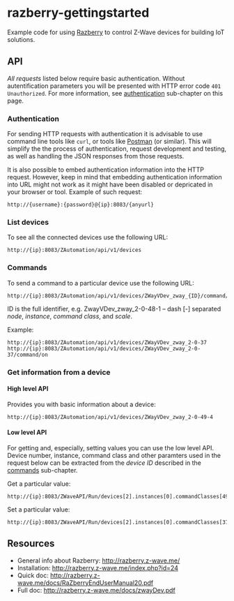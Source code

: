 # razberry-gettingstarted
Example code for using [Razberry](http://razberry.z-wave.me/) to control Z-Wave devices for building IoT solutions.

## API
*All requests* listed below require basic authentication. Without autentification parameters you will be presented with HTTP error code ```401 Unauthorized```. For more information, see [authentication](#authentication) sub-chapter on this page.

### Authentication
For sending HTTP requests with authentication it is advisable to use command line tools like ```curl```, or tools like [Postman](https://www.getpostman.com/) (or similar). This will simplify the the process of authentication, request development and testing, as well as handling the JSON responses from those requests.

It is also possible to embed authentication information into the HTTP request. However, keep in mind that embedding authentication information into URL might not work as it might have been disabled or depricated in your browser or tool. Example of such request:

```
http://{username}:{password}@{ip}:8083/{anyurl}
```

### List devices
To see all the connected devices use the following URL:
```
http://{ip}:8083/ZAutomation/api/v1/devices
```

### Commands
To send a command to a particular device use the following URL:
```
http://{ip}:8083/ZAutomation/api/v1/devices/ZWayVDev_zway_{ID}/command/on
```

ID is the full identifier, e.g. ZwayVDev_zway_2-0-48-1 – dash [-] separated _node_, _instance_, _command class_, and _scale_.

Example:
```
http://{ip}:8083/ZAutomation/api/v1/devices/ZWayVDev_zway_2-0-37
http://{ip}:8083/ZAutomation/api/v1/devices/ZWayVDev_zway_2-0-37/command/on
```

### Get information from a device
#### High level API
Provides you with basic information about a device:
```
http://{ip}:8083/ZAutomation/api/v1/devices/ZWayVDev_zway_2-0-49-4
```

#### Low level API
For getting and, especially, setting values you can use the low level API. Device number, instance, command class and other paramters used in the request below can be extracted from the _device ID_ described in the [commands](#commands) sub-chapter.

Get a particular value:
```
http://{ip}:8083/ZWaveAPI/Run/devices[2].instances[0].commandClasses[49].data[4].val.value
```
Set a particular value:
```
http://{ip}:8083/ZWaveAPI/Run/devices[2].instances[0].commandClasses[37].Set(255)
```

## Resources
* General info about Razberry: http://razberry.z-wave.me/
* Installation: http://razberry.z-wave.me/index.php?id=24
* Quick doc: http://razberry.z-wave.me/docs/RaZberryEndUserManual20.pdf
* Full doc: http://razberry.z-wave.me/docs/zwayDev.pdf
